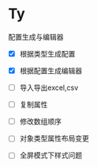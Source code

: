 # Ty
配置生成与编辑器

- [x] 根据类型生成配置
- [x] 根据配置生成编辑器
- [ ] 导入导出excel,csv
- [ ] 复制属性
- [ ] 修改数组顺序
- [ ] 对象类型属性布局变更
- [ ] 全屏模式下样式问题

